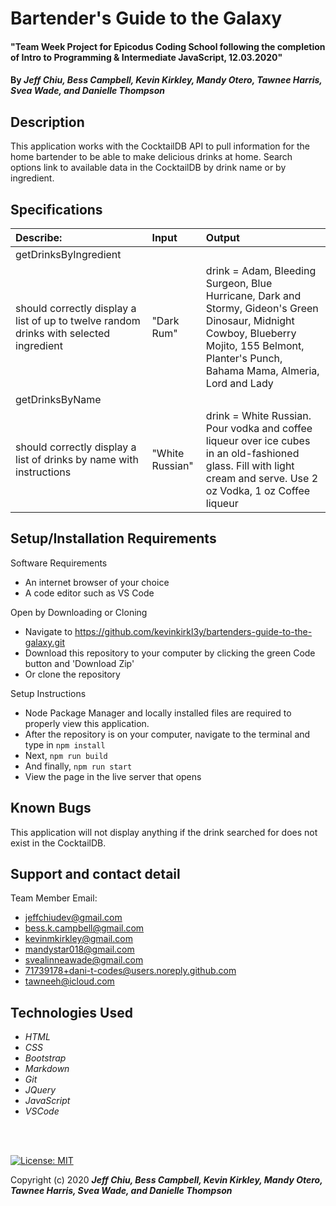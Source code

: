# Bartender's Guide to the Galaxy

#### "Team Week Project for Epicodus Coding School following the completion of Intro to Programming & Intermediate JavaScript, 12.03.2020"

#### By _**Jeff Chiu, Bess Campbell, Kevin Kirkley, Mandy Otero, Tawnee Harris, Svea Wade, and Danielle Thompson**_

## Description

This application works with the CocktailDB API to pull information for the home bartender to be able to make delicious drinks at home. Search options link to available data in the CocktailDB by drink name or by ingredient. 

## Specifications

| Describe: | Input | Output |
| :-----------------------------------| :------------- | :------------- |
| getDrinksByIngredient |||
| should correctly display a list of up to twelve random drinks with selected ingredient | "Dark Rum" | drink = Adam, Bleeding Surgeon, Blue Hurricane, Dark and Stormy, Gideon's Green Dinosaur, Midnight Cowboy, Blueberry Mojito, 155 Belmont, Planter's Punch, Bahama Mama, Almeria, Lord and Lady |
| getDrinksByName |||
| should correctly display a list of drinks by name with instructions  | "White Russian" | drink = White Russian. Pour vodka and coffee liqueur over ice cubes in an old-fashioned glass. Fill with light cream and serve. Use 2 oz Vodka, 1 oz Coffee liqueur



## Setup/Installation Requirements

Software Requirements
* An internet browser of your choice
* A code editor such as VS Code

Open by Downloading or Cloning
* Navigate to <https://github.com/kevinkirkl3y/bartenders-guide-to-the-galaxy.git>
* Download this repository to your computer by clicking the green Code button and 'Download Zip'
* Or clone the repository

Setup Instructions
* Node Package Manager and locally installed files are required to properly view this application. 
* After the repository is on your computer, navigate to the terminal and type in `npm install`
* Next, `npm run build`
* And finally, `npm run start`
* View the page in the live server that opens

## Known Bugs

This application will not display anything if the drink searched for does not exist in the CocktailDB. 


## Support and contact detail

Team Member Email:

* <jeffchiudev@gmail.com>
* <bess.k.campbell@gmail.com>
* <kevinmkirkley@gmail.com>
* <mandystar018@gmail.com>
* <svealinneawade@gmail.com>
* <71739178+dani-t-codes@users.noreply.github.com>
* <tawneeh@icloud.com>

## Technologies Used 

* _HTML_
* _CSS_
* _Bootstrap_
* _Markdown_
* _Git_
* _JQuery_
* _JavaScript_
* _VSCode_

<br></br>

[![License: MIT](https://img.shields.io/badge/License-MIT-yellow.svg)](https://opensource.org/licenses/MIT)

Copyright (c) 2020 **_Jeff Chiu, Bess Campbell, Kevin Kirkley, Mandy Otero, Tawnee Harris, Svea Wade, and Danielle Thompson_**
